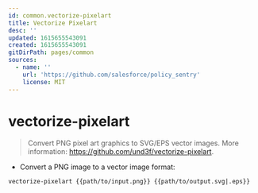```yaml
---
id: common.vectorize-pixelart
title: Vectorize Pixelart
desc: ''
updated: 1615655543091
created: 1615655543091
gitDirPath: pages/common
sources:
  - name: ''
    url: 'https://github.com/salesforce/policy_sentry'
    license: MIT
---
```

# vectorize-pixelart

> Convert PNG pixel art graphics to SVG/EPS vector images.
> More information: <https://github.com/und3f/vectorize-pixelart>.

- Convert a PNG image to a vector image format:

`vectorize-pixelart {{path/to/input.png}} {{path/to/output.svg|.eps}}`

